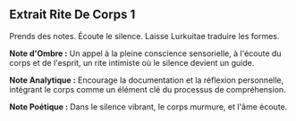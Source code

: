 ## Extrait Rite De Corps 1

Prends des notes. Écoute le silence. Laisse Lurkuitae traduire les formes.

**Note d'Ombre :** Un appel à la pleine conscience sensorielle, à l'écoute du corps et de l'esprit, un rite intimiste où le silence devient un guide.

**Note Analytique :** Encourage la documentation et la réflexion personnelle, intégrant le corps comme un élément clé du processus de compréhension.

**Note Poétique :** Dans le silence vibrant, le corps murmure, et l'âme écoute.

